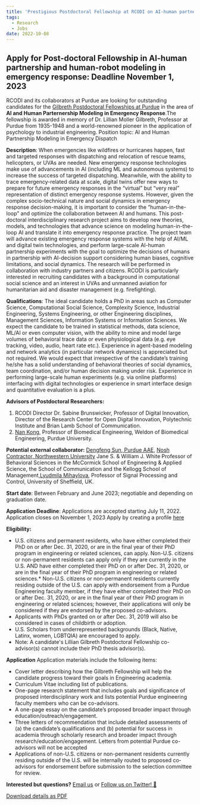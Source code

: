 ```yaml
---
title: 'Prestigious Postdoctoral Fellowship at RCODI on AI-human partnership in emergency response '
tags:
  - Research
  - Jobs
date: 2022-10-08
---
```

## Apply for Post-doctoral Fellowship in AI-human partnership and human-robot modeling in emergency response: Deadline November 1, 2023

RCODI and its collaborators at Purdue are looking for outstanding candidates for the [Gilbreth Postdoctoral Fellowships at Purdue](https://engineering.purdue.edu/Engr/Research/GilbrethFellowships#about) in the area of **AI and Human Parternership Modeling in Emergency Response**.The fellowship is awarded in memory of Dr. Lillian Moller Gilbreth, Professor at Purdue from 1935-1948 and a world-renowned pioneer in the application of psychology to industrial engineering. 
Position topic: AI and Human Partnership Modeling in Emergency Dispatch

**Description**:
When emergencies like wildfires or hurricanes happen, fast and targeted responses with dispatching and relocation of rescue teams, helicopters, or UVAs are needed. New emergency response technologies make use of advancements in AI (including ML and autonomous systems) to increase the success of targeted dispatching. Meanwhile, with the ability to trace emergency-related data at scale, digital twins offer new ways to prepare for future emergency responses in the “virtual” but “very real” representation of distinct emergency response systems. However, given the complex socio-technical nature and social dynamics in emergency response decision-making, it is important to consider the “human-in-the-loop” and optimize the collaboration between AI and humans. This post-doctoral interdisciplinary research project aims to develop new theories, models, and technologies that advance science on modeling human-in-the-loop AI and translate it into emergency response practice. The project team will advance existing emergency response systems with the help of AI/ML and digital twin technologies, and perform large-scale AI-human partnership experiments with the goal to optimize the decisions of humans in partnership with AI-decision support considering human biases, cognitive limitations, and social dynamics. The research will be performed in collaboration with industry partners and citizens. RCODI is particularly interested in recruiting candidates with a background in computational social science and an interest in UVAs and unmanned aviation for humanitarian aid and disaster management (e.g. firefighting). 

**Qualifications**: 
The ideal candidate holds a PhD in areas such as Computer Science, Computational Social Science, Complexity Science, Industrial Engineering, Systems Engineering, or other Engineering disciplines, Management Sciences, Information Systems or Information Sciences.  We expect the candidate to be trained in statistical methods, data science, ML/AI or even computer vision, with the ability to mine and model large volumes of behavioral trace data or even physiological data (e.g. eye tracking, video, audio, heart rate etc.). Experience in agent-based modeling and network analytics (in particular network dynamics) is appreciated but not required. We would expect that irrespective of the candidate’s training he/she has a solid understanding of behavioral theories of social dynamics, team coordination, and/or human decision making under risk. Experience in performing large-scale human experiments (e.g. via online platforms) interfacing with digital technologies or experience in smart interface design and quantitative evaluation is a plus. 

**Advisors of Postdoctoral Researchers:** 

1. RCODI Director Dr. Sabine Brunswicker, Professor of Digital Innovation, Director of the Research Center for Open Digital Innovation, Polytechnic Institute and Brian Lamb School of Communication. 
2. [Nan Kong](https://engineering.purdue.edu/BASO/people/Nan_Kong), Professor of Biomedical Engineering, Weldon of Biomedical Engineering, Purdue University. 

**Potential external collaborator:**
[Dengfeng Sun, Purdue AAE](https://web.ics.purdue.edu/~dsun/), [Nosh Contractor, Northwestern University](https://nosh.northwestern.edu/) Jane S. & William J. White Professor of Behavioral Sciences in the McCormick School of Engineering & Applied Science, the School of Communication and the Kellogg School of Management,[Lyudmila Mihaylova](https://www.sheffield.ac.uk/acse/department/people/academic/lyudmila-mihaylova), Professor of Signal Processing and Control, University of Sheffield, UK. 

**Start date**: 
Between February and June 2023; negotiable and depending on graduation date.  

**Application Deadline**: Applications are accepted starting July 11, 2022. Application closes on November 1, 2023
Apply by creating a profile [here](https://purdue.infoready4.com/?_ga=2.41183973.65491694.1664385080-123922525.1663852064#competitionDetail/1877897) 

**Eligibility:**
* U.S. citizens and permanent residents, who have either completed their PhD on or after Dec. 31, 2020, or are in the final year of their PhD program in engineering or related sciences, can apply. Non-U.S. citizens or non-permanent residents can apply only if they are currently in the U.S. AND have either completed their PhD on or after Dec. 31, 2020, or are in the final year of their PhD program in engineering or related sciences.* Non-U.S. citizens or non-permanent residents currently residing outside of the U.S. can apply with endorsement from a Purdue Engineering faculty member, if they have either completed their PhD on or after Dec. 31, 2020, or are in the final year of their PhD program in engineering or related sciences; however, their applications will only be considered if they are endorsed by the proposed co-advisors. 
* Applicants with PhDs granted on or after Dec. 31, 2019 will also be considered in cases of childbirth or adoption.
* U.S. Scholars from underrepresented backgrounds (Black, Native, Latinx, women, LGBTQIA) are encouraged to apply.
* Note: A candidate's Lillian Gilbreth Postdoctoral Fellowship co-advisor(s) cannot include their PhD thesis advisor(s). 

**Application**
Application materials include the following items:

* Cover letter describing how the Gilbreth Fellowship will help the candidate progress toward their goals in Engineering academia.
* Curriculum Vitae including list of publications.
* One-page research statement that includes goals and significance of proposed interdisciplinary work and lists potential Purdue engineering faculty members who can be co-advisors.
* A one-page essay on the candidate’s proposed broader impact through education/outreach/engagement.
* Three letters of recommendation that include detailed assessments of (a) the candidate’s qualifications and (b) potential for success in academia through scholarly research and broader impact through research/education/engagement. Letters from potential Purdue co-advisors will not be accepted
* Applications of non-U.S. citizens or non-permanent residents currently residing outside of the U.S. will be internally routed to proposed co-advisors for endorsement before submission to the selection committee for review.

**Interested but questions?**
[Email us](mailto:sbrunswi@purdue.edu) or [Follow us on Twitter! 🙌](https://twitter.com/purdue_rcodi)

[Download details as PDF](/Lillian-Gillbert-Postdoctoral-FellowFocus-area.pdf)
